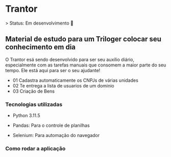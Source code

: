 <h1> Trantor </h1> 
> Status: Em desenvolvimento
🚀
<h2>Material de estudo para um Triloger colocar seu conhecimento em dia</h2>

O Trantor esá sendo desenvolvido para ser seu auxílio diário, especialmente com as tarefas manuais que consomem a maior parte do seu tempo. Ele está aqui para ser o seu ajudante!

* 01 Cadastra automaticamente os CNPJs de várias unidades
* 02 Te entrega a lista de usuarios de um dominio
* 03 Criação de Bens

<h3>Tecnologias utilizadas</h3>

* Python 3.11.5

* Pandas: Para o controle de planilhas

* Selenium: Para automação do navegador

<h3>Como rodar a aplicação<h3/>





